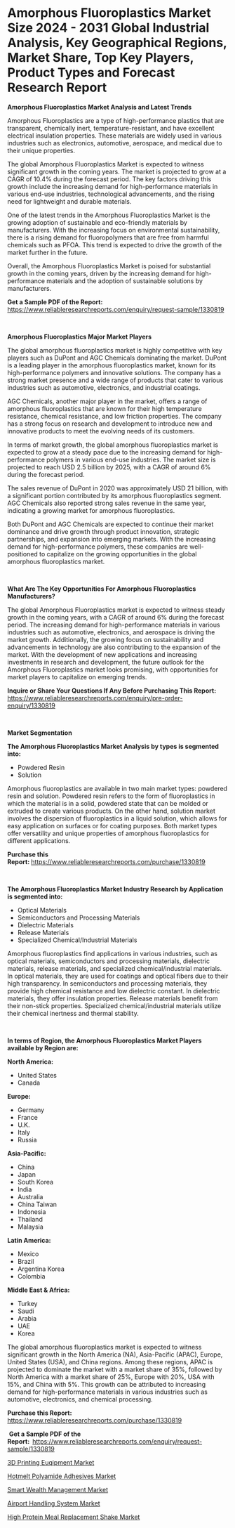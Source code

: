 <p><h1>Amorphous Fluoroplastics Market Size 2024 - 2031 Global Industrial Analysis, Key Geographical Regions, Market Share, Top Key Players, Product Types and Forecast Research Report</h1></p><p><strong>Amorphous Fluoroplastics Market Analysis and Latest Trends</strong></p>
<p><p>Amorphous Fluoroplastics are a type of high-performance plastics that are transparent, chemically inert, temperature-resistant, and have excellent electrical insulation properties. These materials are widely used in various industries such as electronics, automotive, aerospace, and medical due to their unique properties.</p><p>The global Amorphous Fluoroplastics Market is expected to witness significant growth in the coming years. The market is projected to grow at a CAGR of 10.4% during the forecast period. The key factors driving this growth include the increasing demand for high-performance materials in various end-use industries, technological advancements, and the rising need for lightweight and durable materials.</p><p>One of the latest trends in the Amorphous Fluoroplastics Market is the growing adoption of sustainable and eco-friendly materials by manufacturers. With the increasing focus on environmental sustainability, there is a rising demand for fluoropolymers that are free from harmful chemicals such as PFOA. This trend is expected to drive the growth of the market further in the future.</p><p>Overall, the Amorphous Fluoroplastics Market is poised for substantial growth in the coming years, driven by the increasing demand for high-performance materials and the adoption of sustainable solutions by manufacturers.</p></p>
<p><strong>Get a Sample PDF of the Report:&nbsp;</strong> <a href="https://www.reliableresearchreports.com/enquiry/request-sample/1330819">https://www.reliableresearchreports.com/enquiry/request-sample/1330819</a></p>
<p>&nbsp;</p>
<p><strong>Amorphous Fluoroplastics Major Market Players</strong></p>
<p><p>The global amorphous fluoroplastics market is highly competitive with key players such as DuPont and AGC Chemicals dominating the market. DuPont is a leading player in the amorphous fluoroplastics market, known for its high-performance polymers and innovative solutions. The company has a strong market presence and a wide range of products that cater to various industries such as automotive, electronics, and industrial coatings.</p><p>AGC Chemicals, another major player in the market, offers a range of amorphous fluoroplastics that are known for their high temperature resistance, chemical resistance, and low friction properties. The company has a strong focus on research and development to introduce new and innovative products to meet the evolving needs of its customers.</p><p>In terms of market growth, the global amorphous fluoroplastics market is expected to grow at a steady pace due to the increasing demand for high-performance polymers in various end-use industries. The market size is projected to reach USD 2.5 billion by 2025, with a CAGR of around 6% during the forecast period.</p><p>The sales revenue of DuPont in 2020 was approximately USD 21 billion, with a significant portion contributed by its amorphous fluoroplastics segment. AGC Chemicals also reported strong sales revenue in the same year, indicating a growing market for amorphous fluoroplastics.</p><p>Both DuPont and AGC Chemicals are expected to continue their market dominance and drive growth through product innovation, strategic partnerships, and expansion into emerging markets. With the increasing demand for high-performance polymers, these companies are well-positioned to capitalize on the growing opportunities in the global amorphous fluoroplastics market.</p></p>
<p>&nbsp;</p>
<p><strong>What Are The Key Opportunities For Amorphous Fluoroplastics Manufacturers?</strong></p>
<p><p>The global Amorphous Fluoroplastics market is expected to witness steady growth in the coming years, with a CAGR of around 6% during the forecast period. The increasing demand for high-performance materials in various industries such as automotive, electronics, and aerospace is driving the market growth. Additionally, the growing focus on sustainability and advancements in technology are also contributing to the expansion of the market. With the development of new applications and increasing investments in research and development, the future outlook for the Amorphous Fluoroplastics market looks promising, with opportunities for market players to capitalize on emerging trends.</p></p>
<p><strong>Inquire or Share Your Questions If Any Before Purchasing This Report:</strong> <a href="https://www.reliableresearchreports.com/enquiry/pre-order-enquiry/1330819">https://www.reliableresearchreports.com/enquiry/pre-order-enquiry/1330819</a></p>
<p>&nbsp;</p>
<p><strong>Market Segmentation</strong></p>
<p><strong>The Amorphous Fluoroplastics Market Analysis by types is segmented into:</strong></p>
<p><ul><li>Powdered Resin</li><li>Solution</li></ul></p>
<p><p>Amorphous fluoroplastics are available in two main market types: powdered resin and solution. Powdered resin refers to the form of fluoroplastics in which the material is in a solid, powdered state that can be molded or extruded to create various products. On the other hand, solution market involves the dispersion of fluoroplastics in a liquid solution, which allows for easy application on surfaces or for coating purposes. Both market types offer versatility and unique properties of amorphous fluoroplastics for different applications.</p></p>
<p><strong>Purchase this Report:&nbsp;</strong><a href="https://www.reliableresearchreports.com/purchase/1330819">https://www.reliableresearchreports.com/purchase/1330819</a></p>
<p>&nbsp;</p>
<p><strong>The Amorphous Fluoroplastics Market Industry Research by Application is segmented into:</strong></p>
<p><ul><li>Optical Materials</li><li>Semiconductors and Processing Materials</li><li>Dielectric Materials</li><li>Release Materials</li><li>Specialized Chemical/Industrial Materials</li></ul></p>
<p><p>Amorphous fluoroplastics find applications in various industries, such as optical materials, semiconductors and processing materials, dielectric materials, release materials, and specialized chemical/industrial materials. In optical materials, they are used for coatings and optical fibers due to their high transparency. In semiconductors and processing materials, they provide high chemical resistance and low dielectric constant. In dielectric materials, they offer insulation properties. Release materials benefit from their non-stick properties. Specialized chemical/industrial materials utilize their chemical inertness and thermal stability.</p></p>
<p>&nbsp;</p>
<p><strong>In terms of Region, the Amorphous Fluoroplastics Market Players available by Region are:</strong></p>
<p>
    <p> <strong> North America: </strong>
        <ul>
            <li>United States</li>
            <li>Canada</li>
        </ul>
        </p> 
    <p> <strong> Europe: </strong>
        <ul>
            <li>Germany</li>
            <li>France</li>
            <li>U.K.</li>
            <li>Italy</li>
            <li>Russia</li>
        </ul>
        </p> 
    <p> <strong> Asia-Pacific: </strong>
        <ul>
            <li>China</li>
            <li>Japan</li>
            <li>South Korea</li>
            <li>India</li>
            <li>Australia</li>
            <li>China Taiwan</li>
            <li>Indonesia</li>
            <li>Thailand</li>
            <li>Malaysia</li>
        </ul>
        </p> 
    <p> <strong> Latin America: </strong>
        <ul>
            <li>Mexico</li>
            <li>Brazil</li>
            <li>Argentina Korea</li>
            <li>Colombia</li>
        </ul>
        </p> 
    <p> <strong> Middle East & Africa: </strong>
        <ul>
            <li>Turkey</li>
            <li>Saudi</li>
            <li>Arabia</li>
            <li>UAE</li>
            <li>Korea</li>
        </ul>
    </p>
    </p>
<p><p>The global amorphous fluoroplastics market is expected to witness significant growth in the North America (NA), Asia-Pacific (APAC), Europe, United States (USA), and China regions. Among these regions, APAC is projected to dominate the market with a market share of 35%, followed by North America with a market share of 25%, Europe with 20%, USA with 15%, and China with 5%. This growth can be attributed to increasing demand for high-performance materials in various industries such as automotive, electronics, and chemical processing.</p></p>
<p><strong>Purchase this Report: </strong><a href="https://www.reliableresearchreports.com/purchase/1330819">https://www.reliableresearchreports.com/purchase/1330819</a></p>
<p>&nbsp;<strong>Get a Sample PDF of the Report:&nbsp;&nbsp;</strong><a href="https://www.reliableresearchreports.com/enquiry/request-sample/1330819">https://www.reliableresearchreports.com/enquiry/request-sample/1330819</a></p>
<p><strong></strong></p>
<p><p><a href="https://github.com/AKSHATREPORTPRIME/Market-Research-Report-List-3/blob/main/3d-printing-euqipment-market.md">3D Printing Euqipment Market</a></p><p><a href="https://github.com/mancsybtousav/Market-Research-Report-List-1/blob/main/hotmelt-polyamide-adhesives-market.md">Hotmelt Polyamide Adhesives Market</a></p><p><a href="https://medium.com/@klebogdani/smart-wealth-management-nbsp-market-focuses-on-market-share-size-and-projected-forecast-till-2031-22b29fdcdfb8">Smart Wealth Management Market</a></p><p><a href="https://medium.com/@klebogdani/airport-handling-system-nbsp-market-focuses-on-market-share-size-and-projected-forecast-till-2031-0d3287c0e5ac">Airport Handling System Market</a></p><p><a href="https://medium.com/@klebogdani/decoding-high-protein-meal-replacement-shake-market-metrics-market-share-trends-and-growth-e07286a86582">High Protein Meal Replacement Shake Market</a></p></p>